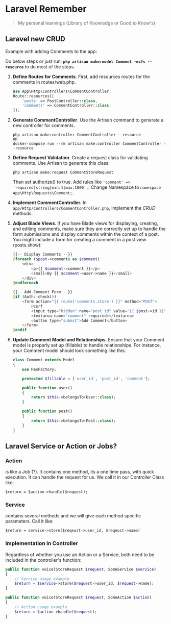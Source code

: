 # Laravel Remember
> My personal learnings (Library of Knowledge or Good to Know's)


## Laravel new CRUD

Example with adding Comments to the app:

Do below steps or just run: **`php artisan make:model Comment -mcfs --resource`** to do most of the steps.


1. **Define Routes for Comments**. First, add resources routes for the comments in routes/web.php.
    ```php
    use App\Http\Controllers\CommentController;
    Route::resources([
        'posts' => PostController::class,
        'comments' => CommentController::class,
    ]);
    ```

2. **Generate CommentController**. Use the Artisan command to generate a new controller for comments.
    ```
    php artisan make:controller CommentController --resource
    OR 
    docker-compose run --rm artisan make:controller CommentController --resource
    ```

3. **Define Request Validation**. Create a request class for validating comments. Use Artisan to generate this class:
    ```
    php artisan make:request CommentStoreRequest
    ``` 
    Than set authorize() to true. Add rules like `'comment' => 'required|string|min:1|max:1000',`. Change Namespace to `namespace App\Http\Requests\Comment;`.

4. **Implement CommentController.** In `app/Http/Controllers/CommentController.php`, implement the *CRUD* methods.

5. **Adjust Blade Views**. If you have Blade views for displaying, creating, and editing comments, make sure they are correctly set up to handle the form submissions and display comments within the context of a post. You might include a form for creating a comment in a post view (posts.show):
    ```php
    {{-- Display Comments --}}
    @foreach ($post->comments as $comment)
        <div>
            <p>{{ $comment->comment }}</p>
            <small>By {{ $comment->user->name }}</small>
        </div>
    @endforeach

    {{-- Add Comment Form --}}
    @if (Auth::check())
        <form action="{{ route('comments.store') }}" method="POST">
            @csrf
            <input type="hidden" name="post_id" value="{{ $post->id }}">
            <textarea name="comment" required></textarea>
            <button type="submit">Add Comment</button>
        </form>
    @endif
    ```

6. **Update Comment Model and Relationships**. Ensure that your Comment model is properly set up (fillable) to handle relationships. For instance, your Comment model should look something like this: 
    ```php
    class Comment extends Model
    {
        use HasFactory;

        protected $fillable = ['user_id', 'post_id', 'comment'];

        public function user()
        {
            return $this->belongsTo(User::class);
        }

        public function post()
        {
            return $this->belongsTo(Post::class);
        }
    }
    ```

## Laravel Service or Action or Jobs?

### Action
is like a Job (?). It contains one method, its a one time pass, with quick execution. It can handle the request for us. We call it in our Controller Class like:

```$return = $action->handle($request);``` 

### Service 
contains several methods and we will give each method specific parameters. Call it like:

```$return = service->store($reqeust->user_id, $reqeust->name)```

### Implementation in Controller
Regardless of whether you use an Action or a Service, both need to be included in the controller's function:

```php
public function voice(StoreRequest $request, SomeService $service)
{
    // Service usage example
    $return = $service->store($request->user_id, $request->name);
}

public function voice(StoreRequest $request, SomeAction $action)
{
    // Action usage example
    $return = $action->handle($request);
}
```